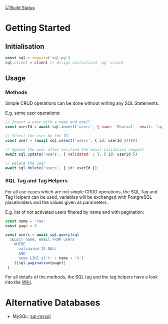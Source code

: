 [![Build Status](https://travis-ci.org/Sharaal/sql-pg.svg)](https://travis-ci.org/Sharaal/sql-pg)

# Getting Started

## Initialisation

```javascript
const sql = require('sql-pg')
sql.client = client // Assign initialised `pg` client
```

## Usage

### Methods

Simple CRUD operations can be done without writing any SQL Statements.

E.g. some user operations:

```javascript
// Insert a user with a name and email
const userId = await sql.insert('users', { name: 'Sharaal', email: 'sql-pg@sharaal.de' })

// Select the user by the ID
const user = (await sql.select('users', { id: userId }))[0]

// Update the user after verified the email validation request
await sql.update('users', { validated: 1 }, { id: userId })

// Delete the user
await sql.delete('users', { id: userId })
```

### SQL Tag and Tag Helpers

For all use cases which are not simple CRUD operations, the SQL Tag and Tag Helpers can be used, variables will be exchanged with PostgreSQL placeholders and the values given as parameters.

E.g. list of not activated users filtered by name and with pagination:

```javascript
const name = 'raa'
const page = 0

const users = await sql.query(sql`
  SELECT name, email FROM users
    WHERE
      validated IS NULL
      AND
      name LIKE ${'%' + name + '%'}
    ${sql.pagination(page)}
`)
```

For all details of the methods, the SQL tag and the tag helpers have a look into the [Wiki](https://github.com/Sharaal/sql-pg/wiki).

# Alternative Databases

* MySQL: [sql-mysql](https://www.npmjs.com/package/sql-mysql)
